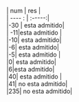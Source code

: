 | num | res |  
| ---- : | :-----:|  
|-30 | esta admitido|  
| -11|esta admitido |  
|-10| esta admitido|  
|-6|  esta admitido|  
|-5| esta admitido |  
|0| esta admitido|  
|6|esta admitido|  
|40| esta admitido |  
|41| no esta admitido|  
|235| no esta admitido|  
